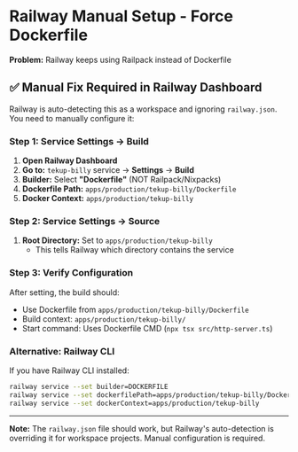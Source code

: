 # Railway Manual Setup - Force Dockerfile

**Problem:** Railway keeps using Railpack instead of Dockerfile

## ✅ Manual Fix Required in Railway Dashboard

Railway is auto-detecting this as a workspace and ignoring `railway.json`. You need to manually configure it:

### Step 1: Service Settings → Build

1. **Open Railway Dashboard**
2. **Go to:** `tekup-billy` service → **Settings** → **Build**
3. **Builder:** Select **"Dockerfile"** (NOT Railpack/Nixpacks)
4. **Dockerfile Path:** `apps/production/tekup-billy/Dockerfile`
5. **Docker Context:** `apps/production/tekup-billy`

### Step 2: Service Settings → Source

1. **Root Directory:** Set to `apps/production/tekup-billy`
   - This tells Railway which directory contains the service

### Step 3: Verify Configuration

After setting, the build should:
- Use Dockerfile from `apps/production/tekup-billy/Dockerfile`
- Build context: `apps/production/tekup-billy/`
- Start command: Uses Dockerfile CMD (`npx tsx src/http-server.ts`)

### Alternative: Railway CLI

If you have Railway CLI installed:

```bash
railway service --set builder=DOCKERFILE
railway service --set dockerfilePath=apps/production/tekup-billy/Dockerfile
railway service --set dockerContext=apps/production/tekup-billy
```

---

**Note:** The `railway.json` file should work, but Railway's auto-detection is overriding it for workspace projects. Manual configuration is required.

